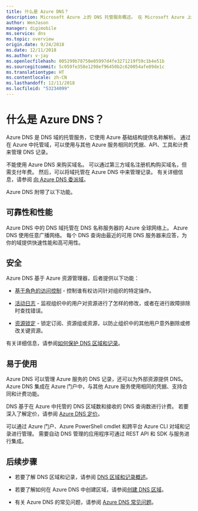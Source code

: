 ```yaml
---
title: 什么是 Azure DNS？
description: Microsoft Azure 上的 DNS 托管服务概述。 在 Microsoft Azure 上托管域。
author: WenJason
manager: digimobile
ms.service: dns
ms.topic: overview
origin.date: 9/24/2018
ms.date: 12/11/2018
ms.author: v-jay
ms.openlocfilehash: 005299b78750e05997d4fe3271219f59c1b4e51b
ms.sourcegitcommit: 5c059fe358e1298ef96450b2c620054afe89de1c
ms.translationtype: HT
ms.contentlocale: zh-CN
ms.lasthandoff: 12/11/2018
ms.locfileid: "53234099"
---
```

# <a name="what-is-azure-dns"></a>什么是 Azure DNS？

Azure DNS 是 DNS 域的托管服务，它使用 Azure 基础结构提供名称解析。 通过在 Azure 中托管域，可以使用与其他 Azure 服务相同的凭据、API、工具和计费来管理 DNS 记录。

不能使用 Azure DNS 来购买域名。 可以通过第三方域名注册机构购买域名，但需支付年费。 然后，可以将域托管在 Azure DNS 中来管理记录。 有关详细信息，请参阅 [向 Azure DNS 委派域](dns-domain-delegation.md)。

Azure DNS 附带了以下功能。

## <a name="reliability-and-performance"></a>可靠性和性能

Azure DNS 中的 DNS 域托管在 DNS 名称服务器的 Azure 全球网络上。 Azure DNS 使用任意广播网络。 每个 DNS 查询由最近的可用 DNS 服务器来应答，为你的域提供快速性能和高可用性。

## <a name="security"></a>安全

 Azure DNS 基于 Azure 资源管理器，后者提供以下功能：

* [基于角色的访问控制](https://docs.azure.cn/azure-resource-manager/resource-group-overview#access-control) - 控制谁有权访问针对组织的特定操作。

* [活动日志](https://docs.azure.cn/azure-resource-manager/resource-group-overview#activity-logs) - 监视组织中的用户对资源进行了怎样的修改，或者在进行故障排除时查找错误。

* [资源锁定](https://docs.azure.cn/azure-resource-manager/resource-group-lock-resources) - 锁定订阅、资源组或资源，以防止组织中的其他用户意外删除或修改关键资源。

有关详细信息，请参阅[如何保护 DNS 区域和记录](dns-protect-zones-recordsets.md)。 


## <a name="ease-of-use"></a>易于使用

 Azure DNS 可以管理 Azure 服务的 DNS 记录，还可以为外部资源提供 DNS。 Azure DNS 集成在 Azure 门户中，与其他 Azure 服务使用相同的凭据、支持合同和计费功能。 

DNS 基于在 Azure 中托管的 DNS 区域数和接收的 DNS 查询数进行计费。 若要深入了解定价，请参阅 [Azure DNS 定价](https://azure.cn/pricing/details/dns/)。

可以通过 Azure 门户、Azure PowerShell cmdlet 和跨平台 Azure CLI 对域和记录进行管理。 需要自动 DNS 管理的应用程序可通过 REST API 和 SDK 与服务进行集成。

## <a name="next-steps"></a>后续步骤

* 若要了解 DNS 区域和记录，请参阅 [DNS 区域和记录概述](dns-zones-records.md)。

* 若要了解如何在 Azure DNS 中创建区域，请参阅[创建 DNS 区域](./dns-getstarted-create-dnszone-portal.md)。

* 有关 Azure DNS 的常见问题，请参阅 [Azure DNS 常见问题](dns-faq.md)。

